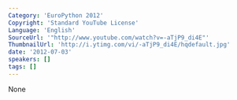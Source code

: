 ```yaml
---
Category: 'EuroPython 2012'
Copyright: 'Standard YouTube License'
Language: 'English'
SourceUrl: '"http://www.youtube.com/watch?v=-aTjP9_di4E"'
ThumbnailUrl: 'http://i.ytimg.com/vi/-aTjP9_di4E/hqdefault.jpg'
date: '2012-07-03'
speakers: []
tags: []
---
```

None

